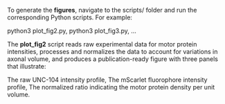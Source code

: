 To generate the **figures**, navigate to the scripts/ folder and run the corresponding Python scripts. For example:

python3 plot_fig2.py,
python3 plot_fig3.py, ...


The **plot_fig2** script reads raw experimental data for motor protein intensities, processes and normalizes the data to account for variations in axonal volume, and produces a publication-ready figure with three panels that illustrate:

The raw UNC-104 intensity profile,
The mScarlet fluorophore intensity profile,
The normalized ratio indicating the motor protein density per unit volume.
